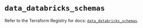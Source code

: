 # `data_databricks_schemas`

Refer to the Terraform Registry for docs: [`data_databricks_schemas`](https://registry.terraform.io/providers/databricks/databricks/1.35.0/docs/data-sources/schemas).

